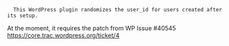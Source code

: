       This WordPress plugin randomizes the user_id for users created after its setup.

At the moment, it requires the patch from WP Issue #40545 https://core.trac.wordpress.org/ticket/4
